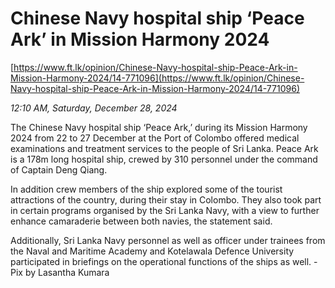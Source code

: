 # Chinese Navy hospital ship ‘Peace Ark’ in Mission Harmony 2024

[https://www.ft.lk/opinion/Chinese-Navy-hospital-ship-Peace-Ark-in-Mission-Harmony-2024/14-771096](https://www.ft.lk/opinion/Chinese-Navy-hospital-ship-Peace-Ark-in-Mission-Harmony-2024/14-771096)

*12:10 AM, Saturday, December 28, 2024*

The Chinese Navy hospital ship ‘Peace Ark,’ during its Mission Harmony 2024 from 22 to 27 December at the Port of Colombo offered medical examinations and treatment services to the people of Sri Lanka. Peace Ark is a 178m long hospital ship, crewed by 310 personnel under the command of Captain Deng Qiang.

In addition crew members of the ship explored some of the tourist attractions of the country, during their stay in Colombo. They also took part in certain programs organised by the Sri Lanka Navy, with a view to further enhance camaraderie between both navies, the statement said.

Additionally, Sri Lanka Navy personnel as well as officer under trainees from the Naval and Maritime Academy and Kotelawala Defence University participated in briefings on the operational functions of the ships as well. - Pix by Lasantha Kumara

